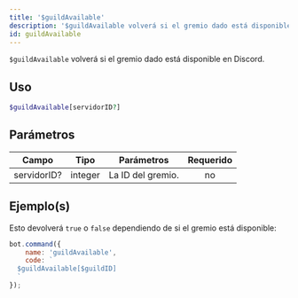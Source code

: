 ```yaml
---
title: '$guildAvailable'
description: '$guildAvailable volverá si el gremio dado está disponible en Discord.'
id: guildAvailable
---
```


`$guildAvailable` volverá si el gremio dado está disponible en Discord.

## Uso

```php
$guildAvailable[servidorID?]
```

## Parámetros

| Campo       | Tipo    | Parámetros        | Requerido |
| ----------- | ------- | ----------------- |:---------:|
| servidorID? | integer | La ID del gremio. |    no     |

## Ejemplo(s)

Esto devolverá `true` o `false` dependiendo de si el gremio está disponible:

```javascript
bot.command({
    name: 'guildAvailable',
    code: `
  $guildAvailable[$guildID]
  `
});
```
